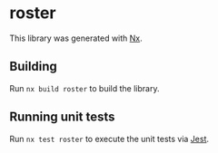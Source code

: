 # roster

This library was generated with [Nx](https://nx.dev).

## Building

Run `nx build roster` to build the library.

## Running unit tests

Run `nx test roster` to execute the unit tests via [Jest](https://jestjs.io).
